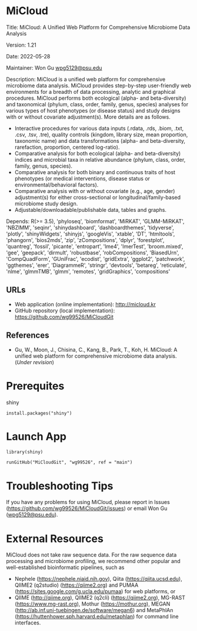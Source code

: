 # MiCloud

Title: MiCloud: A Unified Web Platform for Comprehensive Microbiome Data Analysis

Version: 1.21

Date: 2022-05-28

Maintainer: Won Gu <wpg5129@psu.edu>

Description: MiCloud is a unified web platform for comprehensive microbiome data analysis. MiCloud provides step-by-step user-friendly web environments for a breadth of data processing, analytic and graphical procedures. MiCloud performs both ecological (alpha- and beta-diversity) and taxonomical (phylum, class, order, family, genus, species) analyses for various types of host phenotypes (or disease status) and study designs with or without covariate adjustment(s). More details are as follows.

* Interactive procedures for various data inputs (.rdata, .rds, .biom, .txt, .csv, .tsv, .tre), quality controls (kingdom, library size, mean proportion, taxonomic name) and data transformations (alpha- and beta-diversity, rarefaction, proportion, centered log-ratio).
* Comparative analysis for both ecological (alpha- and beta-diversity) indices and microbial taxa in relative abundance (phylum, class, order, family, genus, species).
* Comparative analysis for both binary and continuous traits of host phenotypes (or medical interventions, disease status or environmental/behavioral factors).
* Comparative analysis with or without covariate (e.g., age, gender) adjustment(s) for either cross-sectional or longitudinal/family-based microbiome study design.
* Adjustable/downloadable/publishable data, tables and graphs.

Depends: R(>= 3.5), 'phyloseq', 'biomformat', 'MiRKAT', 'GLMM-MiRKAT', 'NBZIMM', 'seqinr', 'shinydashboard', 'dashboardthemes', 'tidyverse', 'plotly', 'shinyWidgets', 'shinyjs', 'googleVis', 'xtable', 'DT', 'htmltools', 'phangorn', 'bios2mds', 'zip', 'zCompositions', 'dplyr', 'forestplot', 'quantreg', 'fossil', 'picante', 'entropart', 'lme4', 'lmerTest', 'broom.mixed', 'gee', 'geepack', 'dirmult', 'robustbase', 'robCompositions', 'BiasedUrn', 'CompQuadForm', 'GUniFrac', 'ecodist', 'gridExtra', 'ggplot2', 'patchwork', 'ggthemes', 'erer', 'DiagrammeR', 'stringr', 'devtools', 'betareg', 'reticulate',   'nlme', 'glmmTMB', 'glmm', 'remotes', 'gridGraphics', 'compositions'

## URLs

* Web application (online implementation): http://micloud.kr   
* GitHub repository (local implementation): https://github.com/wg99526/MiCloudGit
 
## References

* Gu, W., Moon, J., Chisina, C., Kang, B., Park, T., Koh, H. MiCloud: A unified web platform for comprehensive microbiome data analysis. (*_Under revision_*)

# Prerequites

shiny
```
install.packages("shiny")
```

# Launch App

```
library(shiny)

runGitHub("MiCloudGit", "wg99526", ref = "main")
```

# Troubleshooting Tips

If you have any problems for using MiCloud, please report in Issues (https://github.com/wg99526/MiCloudGit/issues) or email Won Gu (wpg5129@psu.edu).


# External Resources

MiCloud does not take raw sequence data. For the raw sequence data processing and microbiome profiling, we recommend other popular and well-established bioinformatic pipelines, such as 
* Nephele (https://nephele.niaid.nih.gov), Qiita (https://qiita.ucsd.edu), QIIME2 (q2studio) (https://qiime2.org) and PUMAA (https://sites.google.com/g.ucla.edu/pumaa) for web platforms, or
* QIIME (http://qiime.org), QIIME2 (q2cli) (https://qiime2.org), MG-RAST (https://www.mg-rast.org), Mothur (https://mothur.org), MEGAN (http://ab.inf.uni-tuebingen.de/software/megan6) and MetaPhlAn (https://huttenhower.sph.harvard.edu/metaphlan) for command line interfaces.

